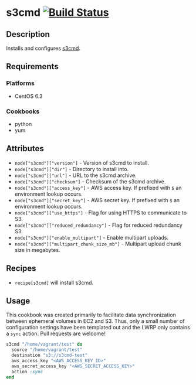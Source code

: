 # s3cmd [![Build Status](https://secure.travis-ci.org/hectcastro/chef-s3cmd.png?branch=master)](http://travis-ci.org/hectcastro/chef-s3cmd)

## Description

Installs and configures [s3cmd](https://github.com/s3tools/s3cmd).

## Requirements

### Platforms

* CentOS 6.3

### Cookbooks

* python
* yum

## Attributes

* `node["s3cmd"]["version"]` - Version of s3cmd to install.
* `node["s3cmd"]["dir"]` - Directory to install into.
* `node["s3cmd"]["url"]` - URL to the s3cmd archive.
* `node["s3cmd"]["checksum"]` - Checksum of the s3cmd archive.
* `node["s3cmd"]["access_key"]` - AWS access key. If prefixed with `$` an
  environment lookup occurs.
* `node["s3cmd"]["secret_key"]` - AWS secret key. If prefixed with `$` an
  environment lookup occurs.
* `node["s3cmd"]["use_https"]` - Flag for using HTTPS to communicate to S3.
* `node["s3cmd"]["reduced_redundancy"]` - Flag for reduced redundancy S3.
* `node["s3cmd"]["enable_multipart"]` - Enable multipart uploads.
* `node["s3cmd"]["multipart_chunk_size_mb"]` - Multipart upload chunk size in
  megabytes.

## Recipes

* `recipe[s3cmd]` will install s3cmd.

## Usage

This cookbook was created primarily to facilitate data synchronization between
ephemeral volumes in EC2 and S3.  Thus, only a small number of configuration
settings have been templated out and the LWRP only contains a `sync` action.
Pull requests are welcome!

``` ruby
s3cmd "/home/vagrant/test" do
  source "/home/vagrant/test"
  destination "s3://s3cmd-test"
  aws_access_key "<AWS_ACCESS_KEY_ID>"
  aws_secret_access_key "<AWS_SECRET_ACCESS_KEY>"
  action :sync
end
```
